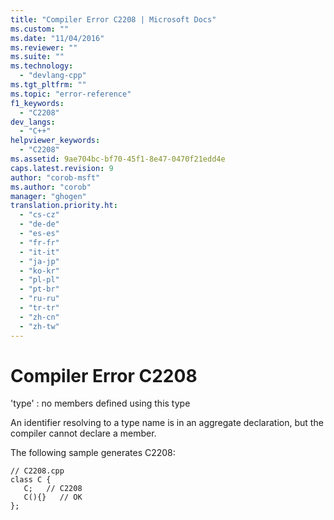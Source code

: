 ```yaml
---
title: "Compiler Error C2208 | Microsoft Docs"
ms.custom: ""
ms.date: "11/04/2016"
ms.reviewer: ""
ms.suite: ""
ms.technology: 
  - "devlang-cpp"
ms.tgt_pltfrm: ""
ms.topic: "error-reference"
f1_keywords: 
  - "C2208"
dev_langs: 
  - "C++"
helpviewer_keywords: 
  - "C2208"
ms.assetid: 9ae704bc-bf70-45f1-8e47-0470f21edd4e
caps.latest.revision: 9
author: "corob-msft"
ms.author: "corob"
manager: "ghogen"
translation.priority.ht: 
  - "cs-cz"
  - "de-de"
  - "es-es"
  - "fr-fr"
  - "it-it"
  - "ja-jp"
  - "ko-kr"
  - "pl-pl"
  - "pt-br"
  - "ru-ru"
  - "tr-tr"
  - "zh-cn"
  - "zh-tw"
---
```

# Compiler Error C2208
'type' : no members defined using this type  
  
 An identifier resolving to a type name is in an aggregate declaration, but the compiler cannot declare a member.  
  
 The following sample generates C2208:  
  
```  
// C2208.cpp  
class C {  
   C;   // C2208  
   C(){}   // OK  
};  
```